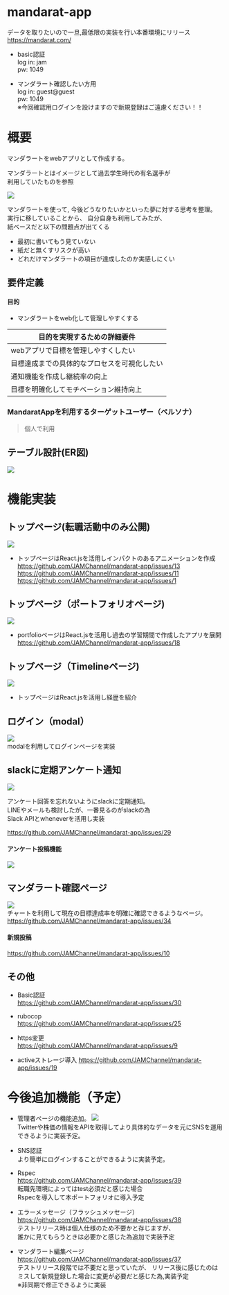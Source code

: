 # mandarat-app
データを取りたいので一旦,最低限の実装を行い本番環境にリリース  
https://mandarat.com/  
- basic認証  
 log in: jam  
 pw: 1049  

- マンダラート確認したい方用  
 log in: guest@guest  
 pw: 1049  
 ※今回確認用ログインを設けますので新規登録はご遠慮ください！！



# 概要
マンダラートをwebアプリとして作成する。  

マンダラートとはイメージとして過去学生時代の有名選手が  
利用していたものを参照  

![](https://gyazo.com/913158892ddb012b6fedcfbc25d73139/raw)


マンダラートを使って,
今後どうなりたいかといった夢に対する思考を整理。   
実行に移していることから、
自分自身も利用してみたが、  
紙ベースだと以下の問題点が出てくる  

- 最初に書いてもう見ていない
- 紙だと無くすリスクが高い
- どれだけマンダラートの項目が達成したのか実感しにくい


## 要件定義

#### 目的
- マンダラートをweb化して管理しやすくする  


<table><thead><tr><th>目的を実現するための詳細要件</th></tr></thead><tbody><tr><td>webアプリで目標を管理しやすくしたい</td></tr><tr><td>目標達成までの具体的なプロセスを可視化したい</td></tr><tr><td>通知機能を作成し継続率の向上</td></tr><tr><td>目標を明確化してモチベーション維持向上</td></tr></tbody></table>   



 ### MandaratAppを利用するターゲットユーザー（ペルソナ）
> 個人で利用  



## テーブル設計(ER図)
![](https://gyazo.com/397fe95a28f7bc9010382a59484c5643/raw)  

# 機能実装
## トップページ(転職活動中のみ公開)   
![](https://gyazo.com/7c34d442018987446b94e13275f3aca0/raw)  
- トップページはReact.jsを活用しインパクトのあるアニメーションを作成   
https://github.com/JAMChannel/mandarat-app/issues/13
https://github.com/JAMChannel/mandarat-app/issues/11
https://github.com/JAMChannel/mandarat-app/issues/1



## トップページ（ポートフォリオページ)   
![](https://gyazo.com/a3079fe1c5ca31f7b130747ab73d1745/raw)  
- portfolioページはReact.jsを活用し過去の学習期間で作成したアプリを展開   
https://github.com/JAMChannel/mandarat-app/issues/18     


## トップページ（Timelineページ)
![](https://gyazo.com/5f38be37aa0b1e46276eec9976ffa6ef/raw)  
- トップページはReact.jsを活用し経歴を紹介   

## ログイン（modal）  

![](https://gyazo.com/4c7104f04684d51f52cf9d342ea7e003/raw)  
modalを利用してログインページを実装
## slackに定期アンケート通知
![](https://gyazo.com/405fc829553f6e522e91f9d9e3bb1909/raw)  

アンケート回答を忘れないようにslackに定期通知。  
 LINEやメールも検討したが、一番見るのがslackの為  
 Slack APIとwheneverを活用し実装

https://github.com/JAMChannel/mandarat-app/issues/29


#### アンケート投稿機能
![](https://gyazo.com/6ac92f025ccae21fe17ce59013ecb962/raw)  

## マンダラート確認ページ
![](https://gyazo.com/1f3b2119119a3b85378197fdfce60953/raw)  
チャートを利用して現在の目標達成率を明確に確認できるようなページ。  
https://github.com/JAMChannel/mandarat-app/issues/34

#### 新規投稿
https://github.com/JAMChannel/mandarat-app/issues/10


## その他
- Basic認証  
https://github.com/JAMChannel/mandarat-app/issues/30

- rubocop  
https://github.com/JAMChannel/mandarat-app/issues/25

- https変更  
https://github.com/JAMChannel/mandarat-app/issues/9

- activeストレージ導入
https://github.com/JAMChannel/mandarat-app/issues/19

# 今後追加機能（予定）
- 管理者ページの機能追加。
![](https://gyazo.com/afb44eed35f5e71a75321d4acf267d09/raw)  
Twitterや株価の情報をAPIを取得してより具体的なデータを元にSNSを運用  
できるように実装予定。

- SNS認証  
より簡単にログインすることができるように実装予定。

- Rspec  
https://github.com/JAMChannel/mandarat-app/issues/39  
転職先環境によってはtest必須だと感じた場合  
Rspecを導入して本ポートフォリオに導入予定

- エラーメッセージ（フラッシュメッセージ）  
https://github.com/JAMChannel/mandarat-app/issues/38  
テストリリース時は個人仕様のため不要かと存じますが、  
誰かに見てもらうときは必要かと感じた為追加で実装予定  


- マンダラート編集ページ  
https://github.com/JAMChannel/mandarat-app/issues/37  
テストリリース段階では不要だと思っていたが、
リリース後に感じたのは  
ミスして新規登録した場合に変更が必要だと感じた為,実装予定  
※非同期で修正できるように実装

